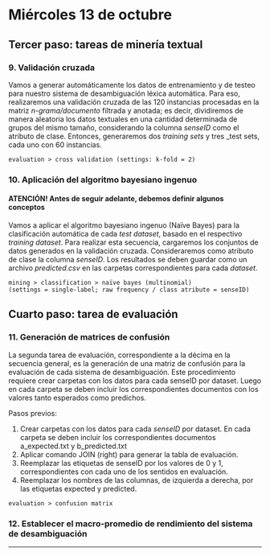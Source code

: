 # Miércoles 13 de octubre

## Tercer paso: tareas de minería textual

### 9. Validación cruzada

Vamos a generar automáticamente los datos de entrenamiento y de testeo para nuestro sistema de desambiguación léxica automática. Para eso, realizaremos una validación cruzada de las 120 instancias procesadas en la matriz _n-grama/documento_ filtrada y anotada; es decir, dividiremos de manera aleatoria los datos textuales en una cantidad determinada de grupos del mismo tamaño, considerando la columna _senseID_ como el atributo de clase. Entonces, generaremos dos _training sets_ y tres _test sets, cada uno con 60 instancias.
````
evaluation > cross validation (settings: k-fold = 2)
````

### 10. Aplicación del algoritmo bayesiano ingenuo
#### ATENCIÓN! Antes de seguir adelante, debemos definir algunos conceptos

Vamos a aplicar el algoritmo bayesiano ingenuo (Naïve Bayes) para la clasificación automática de cada _test dataset_, basado en el respectivo _training dataset_. Para realizar esta secuencia, cargaremos los conjuntos de datos generados en la validación cruzada. Consideraremos como atributo de clase la columna _senseID_. Los resultados se deben guardar como un archivo _predicted.csv_ en las carpetas correspondientes para cada _dataset_.
````
mining > classification > naïve bayes (multinomial)
(settings = single-label; raw frequency / class atribute = senseID)
````
## Cuarto paso: tarea de evaluación

### 11. Generación de matrices de confusión
La segunda tarea de evaluación, correspondiente a la décima en la secuencia general, es la generación de una matriz de confusión para la evaluación de cada sistema de desambiguación. Este procedimiento requiere crear carpetas con los datos para cada senseID por dataset. Luego en cada carpeta se deben incluir los correspondientes documentos con los valores tanto esperados como predichos.

Pasos previos:
1. Crear carpetas con los datos para cada _senseID_ por dataset. En cada carpeta se deben incluir los correspondientes documentos a_expected.txt y b_predicted.txt
2. Aplicar comando JOIN (right) para generar la tabla de evaluación.
3. Reemplazar las etiquetas de senseID por los valores de 0 y 1, correspondientes con cada uno de los sentidos en evaluación.
4. Reemplazar los nombres de las columnas, de izquierda a derecha, por las etiquetas expected y predicted.
````
evaluation > confusion matrix
````

### 12. Establecer el macro-promedio de rendimiento del sistema de desambiguación 


----

